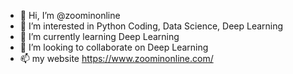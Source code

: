 - 👋 Hi, I’m @zoominonline
- 👀 I’m interested in Python Coding, Data Science, Deep Learning
- 🌱 I’m currently learning Deep Learning
- 💞️ I’m looking to collaborate on Deep Learning
- 📫 my website https://www.zoominonline.com/

<!---
zoominonline/zoominonline is a ✨ special ✨ repository because its `README.md` (this file) appears on your GitHub profile.
You can click the Preview link to take a look at your changes.
--->
